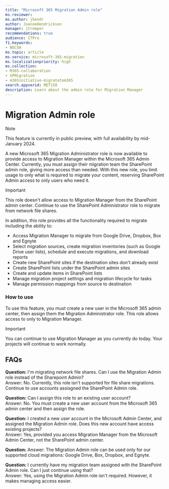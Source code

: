 ```yaml
---
title: "Microsoft 365 Migration Admin role"
ms.reviewer: 
ms.author: jhendr
author: JoanneHendrickson
manager: jtremper
recommendations: true
audience: ITPro
f1.keywords:
- NOCSH
ms.topic: article
ms.service: microsoft-365-migration
ms.localizationpriority: high
ms.collection: 
- M365-collaboration
- SPMigration
- m365initiative-migratetom365
search.appverid: MET150
description: Learn about the admin role for Migration Manager
---
```


# Migration Admin role

>[!Note]
>This feature is currently in public preview, with full availability by mid-January 2024.

A new Microsoft 365 Migration Administrator role is now available to provide access to Migration Manager within the Microsoft 365 Admin Center. Currently, you must assign their migration team the SharePoint admin role, giving more access than needed. With this new role, you limit usage to only what is required to migrate your content, reserving SharePoint Admin access to only users who need it.

>[!Important]
>This role doesn't allow access to Migration Manager from the SharePoint admin center. Continue to use the SharePoint Administrator role to migrate from network file shares.

In addition, this role provides all the functionality required to migrate including the ability to:

- Access Migration Manager to migrate from Google Drive, Dropbox, Box and Egnyte
- Select migration sources, create migration inventories (such as Google Drive user lists), schedule and execute migrations, and download reports
- Create new SharePoint sites if the destination sites don't already exist
- Create SharePoint lists under the SharePoint admin sites
- Create and update items in SharePoint lists
- Manage migration project settings and migration lifecycle for tasks
- Manage permission mappings from source to destination

###  How to use

To use this feature, you must create a new user in the Microsoft 365 admin center, then assign them the Migration Administrator role. This role allows access to only to Migration Manager.

>[!Important]
>You can continue to use Migration Manager as you currently do today.  Your projects will continue to work normally.

## FAQs

**Question:**  I'm migrating network file shares. Can I use the Migration Admin role instead of the Sharepoint Admin?</br>
Answer:  No. Currently, this role isn't supported for file share migrations. Continue to use accounts assisgned the SharePoint Admin role.

**Question:** Can I assign this role to an existing user account?</br>
Answer:  No. You must create a new user account from the Microsoft 365 admin center and then assign the role.

**Question:**  I created a new user account in the Microsoft Admin Center, and assigned the Migration Admin role. Does this new account have access existing projects?</br>
Answer:  Yes, provided you access Migration Manager from the Microsoft Admin Center, not the SharePoint admin center.
</br>

**Question:** 
Answer:  The Migration Admin role can be used only for our supported cloud migrations:  Google Drive, Box, Dropbox, and Egnyte.

**Question:**  I currently have my migration team assigned with the SharePoint Admin role.  Can I just continue using that?</br>
Answer:  Yes, using the Migration Admin role isn't required. However, it makes managing access easier.
